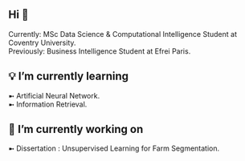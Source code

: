 ## Hi 👋

Currently: MSc Data Science & Computational Intelligence Student at Coventry University.  
Previously: Business Intelligence Student at Efrei Paris.  

## 💡 I’m currently learning

➼ Artificial Neural Network.  
➼ Information Retrieval.  

## 🔭 I’m currently working on

➼ Dissertation : Unsupervised Learning for Farm Segmentation.  

<!--
**mvmser/mvmser** is a ✨ _special_ ✨ repository because its `README.md` (this file) appears on your GitHub profile.

Here are some ideas to get you started:

- 🔭 I’m currently working on ...
- 🌱 I’m currently learning ...
- 👯 I’m looking to collaborate on ...
- 🤔 I’m looking for help with ...
- 💬 Ask me about ...
- 📫 How to reach me: ...
- 😄 Pronouns: ...
- ⚡ Fun fact: ...
-->
